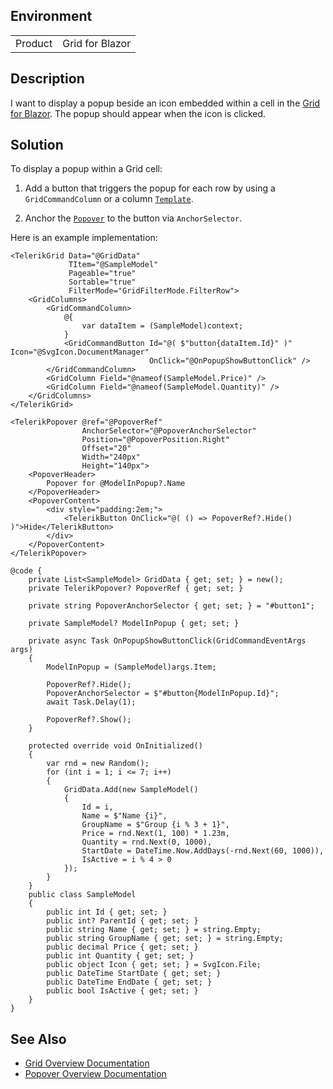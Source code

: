 
## Environment

<table>
<tbody>
<tr>
<td>Product</td>
<td>Grid for Blazor</td>
</tr>
</tbody>
</table>

## Description

I want to display a popup beside an icon embedded within a cell in the [Grid for Blazor](slug:grid-overview). The popup should appear when the icon is clicked.

## Solution

To display a popup within a Grid cell:

1. Add a button that triggers the popup for each row by using a `GridCommandColumn` or a column [`Template`](slug:grid-templates-column).

2. Anchor the [`Popover`](slug:popover-overview) to the button via `AnchorSelector`.

Here is an example implementation:

````RAZOR
<TelerikGrid Data="@GridData"
             TItem="@SampleModel"
             Pageable="true"
             Sortable="true"
             FilterMode="GridFilterMode.FilterRow">
    <GridColumns>
        <GridCommandColumn>
            @{
                var dataItem = (SampleModel)context;
            }
            <GridCommandButton Id="@( $"button{dataItem.Id}" )" Icon="@SvgIcon.DocumentManager"
                               OnClick="@OnPopupShowButtonClick" />
        </GridCommandColumn>
        <GridColumn Field="@nameof(SampleModel.Price)" />
        <GridColumn Field="@nameof(SampleModel.Quantity)" />
    </GridColumns>
</TelerikGrid>

<TelerikPopover @ref="@PopoverRef"
                AnchorSelector="@PopoverAnchorSelector"
                Position="@PopoverPosition.Right"
                Offset="20"
                Width="240px"
                Height="140px">
    <PopoverHeader>
        Popover for @ModelInPopup?.Name
    </PopoverHeader>
    <PopoverContent>
        <div style="padding:2em;">
            <TelerikButton OnClick="@( () => PopoverRef?.Hide() )">Hide</TelerikButton>
        </div>
    </PopoverContent>
</TelerikPopover>

@code {
    private List<SampleModel> GridData { get; set; } = new();
    private TelerikPopover? PopoverRef { get; set; }

    private string PopoverAnchorSelector { get; set; } = "#button1";

    private SampleModel? ModelInPopup { get; set; }

    private async Task OnPopupShowButtonClick(GridCommandEventArgs args)
    {
        ModelInPopup = (SampleModel)args.Item;

        PopoverRef?.Hide();
        PopoverAnchorSelector = $"#button{ModelInPopup.Id}";
        await Task.Delay(1);

        PopoverRef?.Show();
    }

    protected override void OnInitialized()
    {
        var rnd = new Random();
        for (int i = 1; i <= 7; i++)
        {
            GridData.Add(new SampleModel()
            {
                Id = i,
                Name = $"Name {i}",
                GroupName = $"Group {i % 3 + 1}",
                Price = rnd.Next(1, 100) * 1.23m,
                Quantity = rnd.Next(0, 1000),
                StartDate = DateTime.Now.AddDays(-rnd.Next(60, 1000)),
                IsActive = i % 4 > 0
            });
        }
    }
    public class SampleModel
    {
        public int Id { get; set; }
        public int? ParentId { get; set; }
        public string Name { get; set; } = string.Empty;
        public string GroupName { get; set; } = string.Empty;
        public decimal Price { get; set; }
        public int Quantity { get; set; }
        public object Icon { get; set; } = SvgIcon.File;
        public DateTime StartDate { get; set; }
        public DateTime EndDate { get; set; }
        public bool IsActive { get; set; }
    }
}
````

## See Also

* [Grid Overview Documentation](slug:grid-overview)
* [Popover Overview Documentation](slug:popover-overview)

